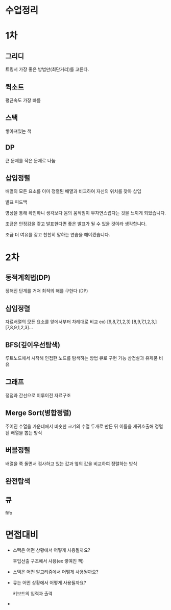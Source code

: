 # 수업정리



# 1차

## 그리디

트링서 가장 좋은 방법만(최단거리)를 고른다.

## 퀵소트

평균속도 가장 빠름

## 스택

쌓아져있는 책

## DP

큰 문제를 작은 문제로 나눔

## 삽입정렬

배열의 모든 요소를 이미 정렬된 배열과 비교하여 자신의 위치를 찾아 삽입







발표 피드백

영상을 통해 확인하니 생각보다 몸의 움직임이 부자연스럽다는 것을 느끼게 되었습니다.

조금은 안정감을 갖고 발표한다면 좋은 발표가 될 수 있을 것이라 생각합니다.

조금 더 여유를 갖고 천천히 말하는 연습을 해야겠습니다.



# 2차

## 동적계획법(DP)

정해진 단계를 거쳐 최적의 해를 구한다 (DP)

## 삽입정렬

자료배열의 모든 요소를 앞에서부터 차례대로 비교
ex) [9,8,7,1,2,3] 
[8,9,7,1,2,3,]
[7,8,9,1,2,3]...

## BFS(깊이우선탐색)

루트노드에서 시작해 인접한 노드를 탐색하는 방법
큐로 구현 가능
삼겹살과 유제품 비유

## 그래프

정점과 간선으로 이루이전 자료구조

## Merge Sort(병합정렬)

주어진 수열을 가운데에서 비슷한 크기의 수열 두개로 만든 뒤 이들을 재귀호출해 정렬된 배열을 뽑는 방식

## 버블정렬

배열을 쭉 돌면서 검사하고 있는 값과 옆의 값을 비교하여 정렬하는 방식

## 완전탐색

## 큐

fifo

# 면접대비

* 스택은 어떤 상황에서  어떻게 사용될까요?

  후입선출 구조에서 사용(ex 쌓여진 책)

* 스택은 어떤 알고리즘에서 어떻게 사용될까요?

* 큐는 어떤 상황에서  어떻게 사용될까요?

  키보드의 입력과 출력

* 

  ​	

  

